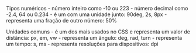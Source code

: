 Tipos numéricos
<integer> - número inteiro como -10 ou 223
<number> - número decimal como -2.4, 64 ou 0.234
<dimension> - é um <number> com uma unidade junto: 90deg, 2s, 8px
<percentage> - representa uma fração de outro número: 50%





Unidades comuns
<length> - é um dos mais usados no CSS e representa um valor de distância: px, em, vw
<angle> - representa um ângulo: deg, rad, turn
<time> - representa um tempo: s, ms
<resolution> - representa resoluções para dispositivos: dpi